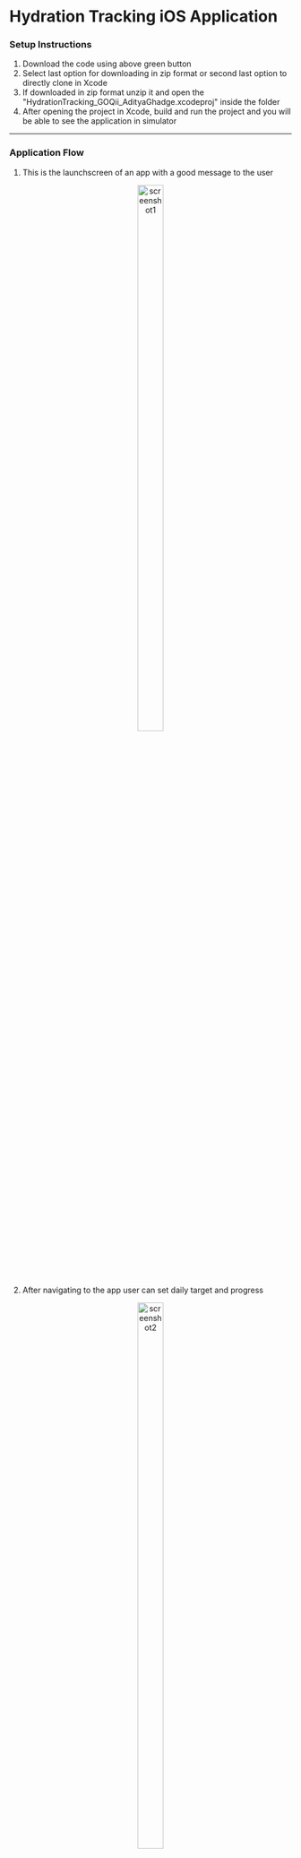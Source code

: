 
# Hydration Tracking iOS Application


### Setup Instructions
1. Download the code using above green button
2. Select last option for downloading in zip format or second last option to directly clone in Xcode
3. If downloaded in zip format unzip it and open the "HydrationTracking_GOQii_AdityaGhadge.xcodeproj" inside the folder
4. After opening the project in Xcode, build and run the project and you will be able to see the application in simulator

<hr>

### Application Flow

1. This is the launchscreen of an app with a good message to the user
<p align="center">
<img src="https://github.com/aditya423/HydrationTracking_GOQii_AdityaGhadge/assets/65207859/c0919b0c-1320-4ff3-ba90-0ce7cff7c35d" alt="screenshot1" width="30%" height="50%" />
</p>

2. After navigating to the app user can set daily target and progress
<p align="center">
<img src="https://github.com/aditya423/HydrationTracking_GOQii_AdityaGhadge/assets/65207859/699d0897-476f-41ad-8d5e-0e93eecd52d6" alt="screenshot2" width="30%" height="50%" />
</p>

3. User can also update the daily progress using bottle options
<p align="center">
  <img src="https://github.com/aditya423/HydrationTracking_GOQii_AdityaGhadge/assets/65207859/badda534-dc3b-4662-86a9-1242bf0d3900" alt="screenshot3" width="30%" height="50%" />
  <img src="https://github.com/aditya423/HydrationTracking_GOQii_AdityaGhadge/assets/65207859/24f65bc3-34e8-4a14-be4f-d5934c3106be" alt="screenshot4" width="30%" height="50%" />
</p>

4. After completing the daily target, user gets pop up which motivates the user 
<p align="center">
<img src="https://github.com/aditya423/HydrationTracking_GOQii_AdityaGhadge/assets/65207859/f9e6c200-8fcd-4cfc-a297-f3785eaead89" alt="screenshot5" width="30%" height="50%" />
</p>

5. If user allows for sending notifications, app will daily notify the user to set the target at the start of the day (8AM)
<p align="center">
  <img src="https://github.com/aditya423/HydrationTracking_GOQii_AdityaGhadge/assets/65207859/cf24be13-6787-4240-9195-37020ab8602b" alt="screenshot7" width="30%" height="50%" />
  <img src="https://github.com/aditya423/HydrationTracking_GOQii_AdityaGhadge/assets/65207859/e3967dd6-9ca1-48d9-822d-0bd3cc64ca35" alt="screenshot6" width="30%" height="50%" />
</p>
